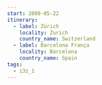 ```yaml
---
start: 2009-05-22
itinerary:
  - label: Zürich
    locality: Zurich
    country_name: Switzerland
  - label: Barcelona França
    locality: Barcelona
    country_name: Spain
tags:
  - i3z_1
---
```

